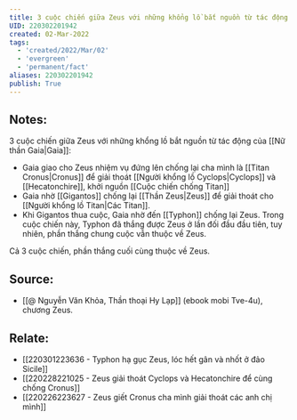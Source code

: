```yaml
---
title: 3 cuộc chiến giữa Zeus với những khổng lồ bắt nguồn từ tác động của Gaia
UID: 220302201942
created: 02-Mar-2022
tags:
  - 'created/2022/Mar/02'
  - 'evergreen'
  - 'permanent/fact'
aliases: 220302201942
publish: True
---
```

## Notes:
3 cuộc chiến giữa Zeus với những khổng lồ bắt nguồn từ tác động của [[Nữ thần Gaia|Gaia]]:

- Gaia giao cho Zeus nhiệm vụ đứng lên chống lại cha mình là [[Titan Cronus|Cronus]] để giải thoát [[Người khổng lồ Cyclops|Cyclops]] và [[Hecatonchire]], khởi nguồn [[Cuộc chiến chống Titan]]
- Gaia nhờ [[Gigantos]] chống lại [[Thần Zeus|Zeus]] để giải thoát cho [[Người khổng lồ Titan|Các Titan]].
- Khi Gigantos thua cuộc, Gaia nhờ đến [[Typhon]] chống lại Zeus. Trong cuộc chiến này, Typhon đã thắng được Zeus ở lần đối đầu đầu tiên, tuy nhiên, phần thắng chung cuộc vẫn thuộc về Zeus.

Cả 3 cuộc chiến, phần thắng cuối cùng thuộc về Zeus.

## Source:
- [[@ Nguyễn Văn Khỏa, Thần thoại Hy Lạp]] (ebook mobi Tve-4u), chương Zeus.

## Relate:
- [[220301223636 - Typhon hạ gục Zeus, lóc hết gân và nhốt ở đảo Sicile]]
- [[220228221025 - Zeus giải thoát Cyclops và Hecatonchire để cùng chống Cronus]]
- [[220226223627 - Zeus giết Cronus cha mình giải thoát các anh chị mình]]
